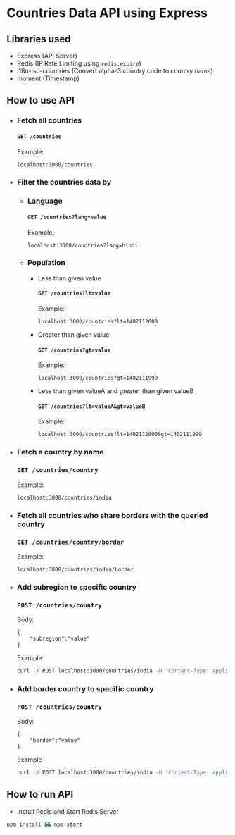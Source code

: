 # Countries Data API using Express
## Libraries used
* Express (API Server)
* Redis (IP Rate Limiting using `redis.expire`)
* i18n-iso-countries (Convert alpha-3 country code to country name)
* moment (Timestamp)
## How to use API

* ### Fetch all countries
    #### `GET /countries` 
    Example: 
    ```
    localhost:3000/countries
    ```
* ### Filter the countries data by
    * ### Language
        #### `GET /countries?lang=value` 
        Example: 
        ```
        localhost:3000/countries?lang=hindi
        ```
    * ### Population
        * Less than given value
            #### `GET /countries?lt=value` 
            Example:
            ```
            localhost:3000/countries?lt=1402112000
            ```
        * Greater than given value
            #### `GET /countries?gt=value` 
            Example:
            ```
            localhost:3000/countries?gt=1402111999
            ```
        * Less than given valueA and greater than given valueB
            #### `GET /countries?lt=valueA&gt=valueB` 
            Example:
            ```
            localhost:3000/countries?lt=1402112000&gt=1402111999
            ```
* ### Fetch a country by name
    ### `GET /countries/country`
    Example:
    ```
    localhost:3000/countries/india
    ```
* ### Fetch all countries who share borders with the queried country
    ### `GET /countries/country/border`
    Example:
    ```
    localhost:3000/countries/india/border
    ```
* ### Add subregion to specific country
    ### `POST /countries/country`
    Body:
    ```
    {
        "subregion":"value"
    }
    ```
    Example
    ```bash
    curl -X POST localhost:3000/countries/india -H 'Content-Type: application/json' -d '{"subregion":"Asia"}'
    ```
* ### Add border country to specific country
    ### `POST /countries/country`
    Body:
    ```
    {
        "border":"value"
    }
    ```
    Example
    ```bash
    curl -X POST localhost:3000/countries/india -H 'Content-Type: application/json' -d '{"border":"USA"}'
    ```

## How to run API 
* Install Redis and Start Redis Server
```bash
npm install && npm start
```

